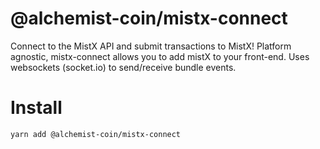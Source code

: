 # @alchemist-coin/mistx-connect

Connect to the MistX API and submit transactions to MistX! Platform agnostic, mistx-connect allows you to add mistX to your front-end. Uses websockets (socket.io) to send/receive bundle events.

# Install

```
yarn add @alchemist-coin/mistx-connect
```
